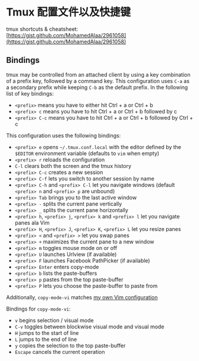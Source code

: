 # Tmux 配置文件以及快捷键

tmux shortcuts & cheatsheet: [https://gist.github.com/MohamedAlaa/2961058](https://gist.github.com/MohamedAlaa/2961058)



## Bindings

tmux may be controlled from an attached client by using a key combination of a prefix key, followed by a command key. This configuration uses `C-a` as a secondary prefix while keeping `C-b` as the default prefix. In the following list of key bindings:

- `<prefix>` means you have to either hit Ctrl + a or Ctrl + b
- `<prefix> c` means you have to hit Ctrl + a or Ctrl + b followed by c
- `<prefix> C-c` means you have to hit Ctrl + a or Ctrl + b followed by Ctrl + c

This configuration uses the following bindings:

- `<prefix> e` opens `~/.tmux.conf.local` with the editor defined by the `$EDITOR` environment variable (defaults to `vim` when empty)
- `<prefix> r` reloads the configuration
- `C-l` clears both the screen and the tmux history
- `<prefix> C-c` creates a new session
- `<prefix> C-f` lets you switch to another session by name
- `<prefix> C-h` and `<prefix> C-l` let you navigate windows (default `<prefix> n` and `<prefix> p` are unbound)
- `<prefix> Tab` brings you to the last active window
- `<prefix> -` splits the current pane vertically
- `<prefix> _` splits the current pane horizontally
- `<prefix> h`, `<prefix> j`, `<prefix> k` and `<prefix> l` let you navigate panes ala Vim
- `<prefix> H`, `<prefix> J`, `<prefix> K`, `<prefix> L` let you resize panes
- `<prefix> <` and `<prefix> >` let you swap panes
- `<prefix> +` maximizes the current pane to a new window
- `<prefix> m` toggles mouse mode on or off
- `<prefix> U` launches Urlview (if available)
- `<prefix> F` launches Facebook PathPicker (if available)
- `<prefix> Enter` enters copy-mode
- `<prefix> b` lists the paste-buffers
- `<prefix> p` pastes from the top paste-buffer
- `<prefix> P` lets you choose the paste-buffer to paste from

Additionally, `copy-mode-vi` matches [my own Vim configuration](https://github.com/gpakosz/.vim.git)

Bindings for `copy-mode-vi`:

- `v` begins selection / visual mode
- `C-v` toggles between blockwise visual mode and visual mode
- `H` jumps to the start of line
- `L` jumps to the end of line
- `y` copies the selection to the top paste-buffer
- `Escape` cancels the current operation
